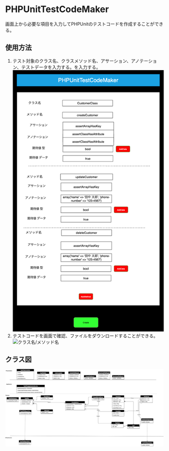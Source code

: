# PHPUnitTestCodeMaker

画面上から必要な項目を入力してPHPUnitのテストコードを作成することができる。

## 使用方法
1. テスト対象のクラス名、クラスメソッド名、アサーション、アノテーション、テストデータを入力する。を入力する。
![クラス名/メソッド名](readme/input.png)
2. テストコードを画面で確認、ファイルをダウンロードすることができる。
![クラス名/メソッド名](readme/complete.png)
## クラス図
![クラス名/メソッド名](readme/class_map.png)